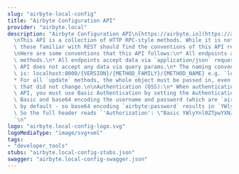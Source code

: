 ```yaml
---
slug: "airbyte-local-config"
title: "Airbyte Configuration API"
provider: "airbyte.local"
description: "Airbyte Configuration API\n[https://airbyte.io](https://airbyte.io).\n\
  \nThis API is a collection of HTTP RPC-style methods. While it is not a REST API,\
  \ those familiar with REST should find the conventions of this API recognizable.\n\
  \nHere are some conventions that this API follows:\n* All endpoints are http POST\
  \ methods.\n* All endpoints accept data via `application/json` request bodies. The\
  \ API does not accept any data via query params.\n* The naming convention for endpoints\
  \ is: localhost:8000/{VERSION}/{METHOD_FAMILY}/{METHOD_NAME} e.g. `localhost:8000/v1/connections/create`.\n\
  * For all `update` methods, the whole object must be passed in, even the fields\
  \ that did not change.\n\nAuthentication (OSS):\n* When authenticating to the Configuration\
  \ API, you must use Basic Authentication by setting the Authentication Header to\
  \ Basic and base64 encoding the username and password (which are `airbyte` and `password`\
  \ by default - so base64 encoding `airbyte:password` results in `YWlyYnl0ZTpwYXNzd29yZA==`).\
  \ So the full header reads `'Authorization': \"Basic YWlyYnl0ZTpwYXNzd29yZA==\"\
  `\n"
logo: "airbyte.local-config-logo.svg"
logoMediaType: "image/svg+xml"
tags:
- "developer_tools"
stubs: "airbyte.local-config-stubs.json"
swagger: "airbyte.local-config-swagger.json"
---
```

